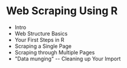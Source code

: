 # Web Scraping Using R

* Intro
* Web Structure Basics
* Your First Steps in R
* Scraping a Single Page
* Scraping through Multiple Pages
* "Data munging" -- Cleaning up Your Import 
